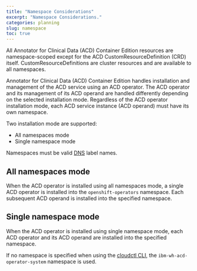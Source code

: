 ```yaml
---
title: "Namespace Considerations"
excerpt: "Namespace Considerations."
categories: planning
slug: namespace
toc: true
---
```


All Annotator for Clinical Data (ACD) Container Edition resources are namespace-scoped except for the ACD CustomResourceDefinition (CRD) itself. CustomResourceDefinitions are cluster resources and are available to all namespaces.

Annotator for Clinical Data (ACD) Container Edition handles installation and management of the ACD service using an ACD operator. The ACD operator and its management of its ACD operand are handled differently depending on the selected installation mode. Regardless of the ACD operator installation mode, each ACD service instance (ACD operand) must have its own namespace.

Two installation mode are supported:

- All namespaces mode
- Single namespace mode

Namespaces must be valid [DNS](https://kubernetes.io/docs/concepts/overview/working-with-objects/names/#dns-label-names) label names.

## All namespaces mode

When the ACD operator is installed using all namespaces mode, a single ACD operator is installed into the `openshift-operators` namespace. Each subsequent ACD operand is installed into the specified namespace.

## Single namespace mode

When the ACD operator is installed using single namespace mode, each ACD operator and its ACD operand are installed into the specified namespace.

If no namespace is specified when using the [cloudctl CLI](/installing/installing/#install-the-acd-operator-using-cloudctl), the `ibm-wh-acd-operator-system` namespace is used.
